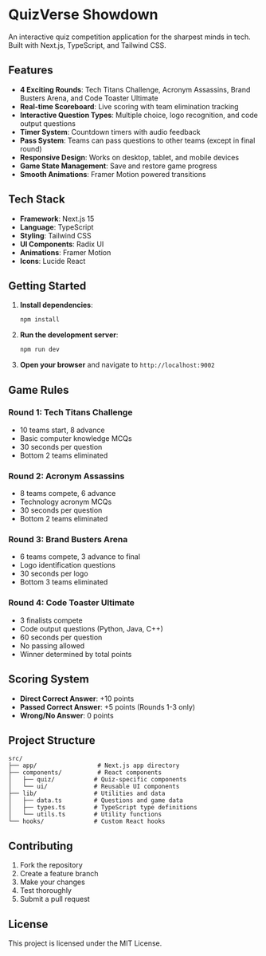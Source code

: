 # QuizVerse Showdown

An interactive quiz competition application for the sharpest minds in tech. Built with Next.js, TypeScript, and Tailwind CSS.

## Features

- **4 Exciting Rounds**: Tech Titans Challenge, Acronym Assassins, Brand Busters Arena, and Code Toaster Ultimate
- **Real-time Scoreboard**: Live scoring with team elimination tracking
- **Interactive Question Types**: Multiple choice, logo recognition, and code output questions
- **Timer System**: Countdown timers with audio feedback
- **Pass System**: Teams can pass questions to other teams (except in final round)
- **Responsive Design**: Works on desktop, tablet, and mobile devices
- **Game State Management**: Save and restore game progress
- **Smooth Animations**: Framer Motion powered transitions

## Tech Stack

- **Framework**: Next.js 15
- **Language**: TypeScript
- **Styling**: Tailwind CSS
- **UI Components**: Radix UI
- **Animations**: Framer Motion
- **Icons**: Lucide React

## Getting Started

1. **Install dependencies**:
   ```bash
   npm install
   ```

2. **Run the development server**:
   ```bash
   npm run dev
   ```

3. **Open your browser** and navigate to `http://localhost:9002`

## Game Rules

### Round 1: Tech Titans Challenge
- 10 teams start, 8 advance
- Basic computer knowledge MCQs
- 30 seconds per question
- Bottom 2 teams eliminated

### Round 2: Acronym Assassins
- 8 teams compete, 6 advance
- Technology acronym MCQs
- 30 seconds per question
- Bottom 2 teams eliminated

### Round 3: Brand Busters Arena
- 6 teams compete, 3 advance to final
- Logo identification questions
- 30 seconds per logo
- Bottom 3 teams eliminated

### Round 4: Code Toaster Ultimate
- 3 finalists compete
- Code output questions (Python, Java, C++)
- 60 seconds per question
- No passing allowed
- Winner determined by total points

## Scoring System

- **Direct Correct Answer**: +10 points
- **Passed Correct Answer**: +5 points (Rounds 1-3 only)
- **Wrong/No Answer**: 0 points

## Project Structure

```
src/
├── app/                 # Next.js app directory
├── components/          # React components
│   ├── quiz/           # Quiz-specific components
│   └── ui/             # Reusable UI components
├── lib/                # Utilities and data
│   ├── data.ts         # Questions and game data
│   ├── types.ts        # TypeScript type definitions
│   └── utils.ts        # Utility functions
└── hooks/              # Custom React hooks
```

## Contributing

1. Fork the repository
2. Create a feature branch
3. Make your changes
4. Test thoroughly
5. Submit a pull request

## License

This project is licensed under the MIT License.